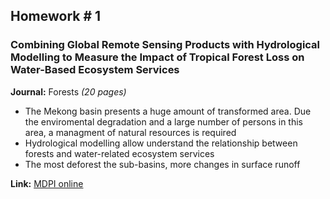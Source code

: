 ## Homework # 1

### Combining Global Remote Sensing Products with Hydrological Modelling to Measure the Impact of Tropical Forest Loss on Water-Based Ecosystem Services 
**Journal:** Forests *(20 pages)*


- The Mekong basin presents a huge amount of transformed area. Due the enviromental degradation and a large number of persons in this area, a managment of natural resources is required
- Hydrological modelling allow understand the relationship between forests and water-related ecosystem services
- The most deforest the sub-basins, more changes in surface runoff 

**Link:** [MDPI online](https://www.mdpi.com/journal/forests)
